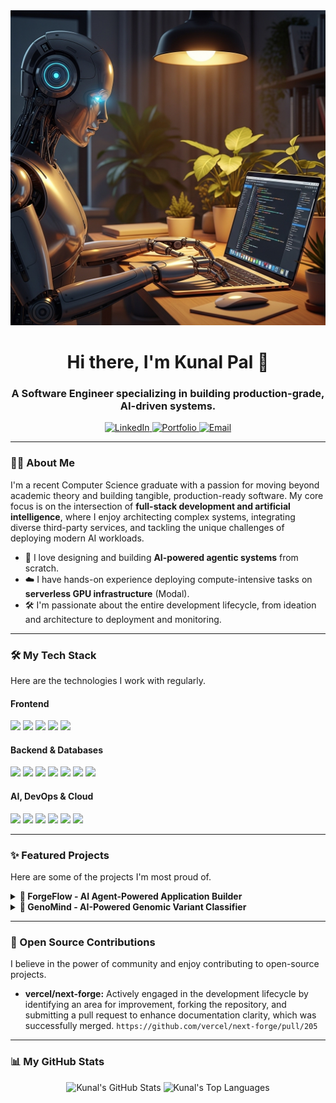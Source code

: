 <div align="center">
  <a href="https://github.com/000-KunalPal">
  <img src="banner.png" alt="A cool banner image with code and AI elements">
  </a>
</div>

<div id="header" align="center">
  <h1>
    Hi there, I'm Kunal Pal 👋
  </h1>
  <h3>
    A Software Engineer specializing in building production-grade, AI-driven systems.
  </h3>
  <a href="https://www.linkedin.com/in/kunal-pal-dev" target="_blank">
    <img src="https://img.shields.io/badge/LinkedIn-0077B5?style=for-the-badge&logo=linkedin&logoColor=white" alt="LinkedIn"/>
  </a>
  <a href="https://kunalpal.dev" target="_blank">
    <img src="https://img.shields.io/badge/Portfolio-000000?style=for-the-badge&logo=About.me&logoColor=white" alt="Portfolio"/>
  </a>
   <a href="mailto:kunal.pal.dev@email.com" target="_blank">
    <img src="https://img.shields.io/badge/Email-D14836?style=for-the-badge&logo=gmail&logoColor=white" alt="Email"/>
  </a>
</div>

---

### 👨‍💻 About Me

I'm a recent Computer Science graduate with a passion for moving beyond academic theory and building tangible, production-ready software. My core focus is on the intersection of **full-stack development and artificial intelligence**, where I enjoy architecting complex systems, integrating diverse third-party services, and tackling the unique challenges of deploying modern AI workloads.

- 🤖 I love designing and building **AI-powered agentic systems** from scratch.
- ☁️ I have hands-on experience deploying compute-intensive tasks on **serverless GPU infrastructure** (Modal).
- 🛠️ I'm passionate about the entire development lifecycle, from ideation and architecture to deployment and monitoring.

---

### 🛠️ My Tech Stack

Here are the technologies I work with regularly.

#### Frontend
<p align="left">
  <a href="https://nextjs.org/" target="_blank"><img src="https://img.shields.io/badge/Next-black?style=for-the-badge&logo=next.js&logoColor=white"></a>
  <a href="https://reactjs.org/" target="_blank"><img src="https://img.shields.io/badge/React-20232A?style=for-the-badge&logo=react&logoColor=61DAFB"></a>
  <a href="https://www.typescriptlang.org/" target="_blank"><img src="https://img.shields.io/badge/TypeScript-007ACC?style=for-the-badge&logo=typescript&logoColor=white"></a>
  <a href="https://tailwindcss.com/" target="_blank"><img src="https://img.shields.io/badge/Tailwind_CSS-38B2AC?style=for-the-badge&logo=tailwind-css&logoColor=white"></a>
  <a href="https://trpc.io/" target="_blank"><img src="https://img.shields.io/badge/tRPC-2596BE?style=for-the-badge&logo=trpc&logoColor=white"></a>
</p>

#### Backend & Databases
<p align="left">
  <a href="https://nodejs.org" target="_blank"><img src="https://img.shields.io/badge/Node.js-339933?style=for-the-badge&logo=nodedotjs&logoColor=white"></a>
  <a href="https://fastapi.tiangolo.com/" target="_blank"><img src="https://img.shields.io/badge/FastAPI-009688?style=for-the-badge&logo=fastapi&logoColor=white"></a>
  <a href="https://www.python.org" target="_blank"><img src="https://img.shields.io/badge/Python-3776AB?style=for-the-badge&logo=python&logoColor=white"></a>
  <a href="https://www.postgresql.org" target="_blank"><img src="https://img.shields.io/badge/PostgreSQL-316192?style=for-the-badge&logo=postgresql&logoColor=white"></a>
  <a href="https://neon.tech/" target="_blank"><img src="https://img.shields.io/badge/Neon-00E5A3?style=for-the-badge&logo=neon&logoColor=black"></a>
  <a href="https://www.prisma.io/" target="_blank"><img src="https://img.shields.io/badge/Prisma-2D3748?style=for-the-badge&logo=prisma&logoColor=white"></a>
  <a href="https://orm.drizzle.team/" target="_blank"><img src="https://img.shields.io/badge/Drizzle_ORM-C5F74F?style=for-the-badge&logo=drizzle&logoColor=black"></a>
</p>

#### AI, DevOps & Cloud
<p align="left">
  <a href="https://www.docker.com/" target="_blank"><img src="https://img.shields.io/badge/Docker-2496ED?style=for-the-badge&logo=docker&logoColor=white"></a>
  <a href="https://modal.com/" target="_blank"><img src="https://img.shields.io/badge/Modal-5263FF?style=for-the-badge&logo=modal&logoColor=white"></a>
  <a href="https://www.inngest.com/" target="_blank"><img src="https://img.shields.io/badge/Inngest-F8472E?style=for-the-badge&logo=inngest&logoColor=white"></a>
  <a href="https://openai.com/" target="_blank"><img src="https://img.shields.io/badge/OpenAI-412991?style=for-the-badge&logo=openai&logoColor=white"></a>
  <a href="https://aws.amazon.com/s3/" target="_blank"><img src="https://img.shields.io/badge/AWS_S3-569A31?style=for-the-badge&logo=amazon-aws&logoColor=white"></a>
  <a href="https://vercel.com/" target="_blank"><img src="https://img.shields.io/badge/Vercel-000000?style=for-the-badge&logo=vercel&logoColor=white"></a>
</p>

---

### ✨ Featured Projects

Here are some of the projects I'm most proud of.

<details>
  <summary><b>🚀 ForgeFlow - AI Agent-Powered Application Builder</b></summary>
  
  <br>
  An advanced platform that uses AI agents to autonomously generate, build, and deploy full web applications in secure cloud sandboxes.
  
  - **Key Features:** Architected an event-driven system with **Inngest** to orchestrate AI agents; engineered a secure build pipeline using **E2B cloud sandboxes & Docker**; implemented a full SaaS feature set including auth and billing with **Clerk**.
  - **Live Demo:** `[Link to your live demo]`
  - **Repository:** `[Link to your GitHub repo]`
  
  <p align="left">
    <img src="https://img.shields.io/badge/Next-black?style=for-the-badge&logo=next.js&logoColor=white">
    <img src="https://img.shields.io/badge/tRPC-2596BE?style=for-the-badge&logo=trpc&logoColor=white">
    <img src="https://img.shields.io/badge/Inngest-F8472E?style=for-the-badge&logo=inngest&logoColor=white">
    <img src="https://img.shields.io/badge/Docker-2496ED?style=for-the-badge&logo=docker&logoColor=white">
    <img src="https://img.shields.io/badge/Prisma-2D3748?style=for-the-badge&logo=prisma&logoColor=white">
    <img src="https://img.shields.io/badge/Neon-00E5A3?style=for-the-badge&logo=neon&logoColor=black">
  </p>
</details>

<details>
  <summary><b>🧬 GenoMind - AI-Powered Genomic Variant Classifier</b></summary>
  
  <br>
  A specialized biotech web app that leverages a state-of-the-art LLM on serverless H100 GPUs to predict the pathogenicity of genetic mutations.
  
  - **Key Features:** Deployed a high-performance **FastAPI** backend on **Modal's serverless H100 GPU** infrastructure; integrated with **NCBI/UCSC** APIs for real-world data validation; built a comparative engine to test AI predictions against ClinVar classifications.
  - **Live Demo:** `[Link to your live demo]`
  - **Repository:** `[Link to your GitHub repo]`
  
  <p align="left">
    <img src="https://img.shields.io/badge/FastAPI-009688?style=for-the-badge&logo=fastapi&logoColor=white">
    <img src="https://img.shields.io/badge/Python-3776AB?style=for-the-badge&logo=python&logoColor=white">
    <img src="https://img.shields.io/badge/Modal-5263FF?style=for-the-badge&logo=modal&logoColor=white">
    <img src="https://img.shields.io/badge/Next-black?style=for-the-badge&logo=next.js&logoColor=white">
    <img src="https://img.shields.io/badge/Tailwind_CSS-38B2AC?style=for-the-badge&logo=tailwind-css&logoColor=white">
  </p>
</details>

---

### 🌱 Open Source Contributions

I believe in the power of community and enjoy contributing to open-source projects.

- **vercel/next-forge:** Actively engaged in the development lifecycle by identifying an area for improvement, forking the repository, and submitting a pull request to enhance documentation clarity, which was successfully merged. `https://github.com/vercel/next-forge/pull/205`

---

### 📊 My GitHub Stats

<div align="center">
  <img src="https://github-readme-stats.vercel.app/api?username=000-KunalPal&show_icons=true&theme=dracula&hide_border=true&count_private=true" alt="Kunal's GitHub Stats"/>
  <img src="https://github-readme-stats.vercel.app/api/top-langs/?username=000-KunalPal&layout=compact&theme=dracula&hide_border=true&count_private=true" alt="Kunal's Top Languages"/>
</div>
